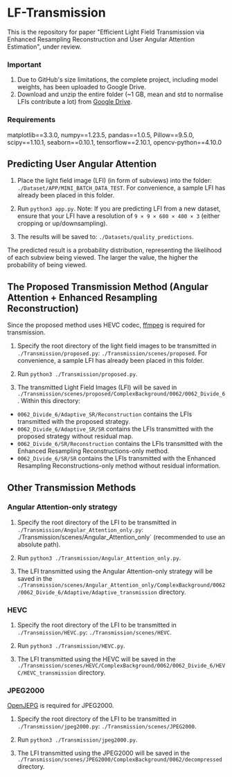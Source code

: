# LF-Transmission

This is the repository for paper "Efficient Light Field Transmission via Enhanced Resampling Reconstruction and User Angular Attention Estimation", under review.

### Important

1. Due to GitHub's size limitations, the complete project, including model weights, has been uploaded to Google Drive.
2. Download and unzip the entire folder (~1 GB, mean and std to normalise LFIs contribute a lot) from [Google Drive](https://drive.google.com/drive/folders/1vZdrADy0TWMs_Nw2Cb_6dSzg9cx5O8qn?usp=sharing).

### Requirements

matplotlib==3.3.0, numpy==1.23.5, pandas==1.0.5, Pillow==9.5.0, scipy==1.10.1, seaborn==0.10.1, tensorflow==2.10.1, opencv-python==4.10.0



## Predicting User Angular Attention

1. Place the light field image (LFI) (in form of subviews) into the folder: `./Dataset/APP/MINI_BATCH_DATA_TEST`. For convenience, a sample LFI has already been placed in this folder.

2. Run `python3 app.py`. Note: If you are predicting LFI from a new dataset, ensure that your LFI have a resolution of `9 × 9 × 600 × 400 × 3` (either cropping or up/downsampling).

3. The results will be saved to: `./Datasets/quality_predictions`.

The predicted result is a probability distribution, representing the likelihood of each subview being viewed. The larger the value, the higher the probability of being viewed.




## The Proposed Transmission Method (Angular Attention + Enhanced Resampling Reconstruction)

Since the proposed method uses HEVC codec, [ffmpeg](https://ffmpeg.org/download.html) is required for transmission.

1. Specify the root directory of the light field images to be transmitted in `./Transmission/proposed.py`: `./Transmission/scenes/proposed`. For convenience, a sample LFI has already been placed in this folder.

2. Run `python3 ./Transmission/proposed.py`.

3. The transmitted Light Field Images (LFI) will be saved in `./Transmission/scenes/proposed/ComplexBackground/0062/0062_Divide_6`. Within this directory:
  * `0062_Divide_6/Adaptive_SR/Reconstruction` contains the LFIs transmitted with the proposed strategy.
  * `0062_Divide_6/Adaptive_SR/SR` contains the LFIs transmitted with the proposed strategy without residual map.
  *  `0062_Divide_6/SR/Reconstruction` contains the LFIs transmitted with the Enhanced Resampling Reconstructions-only method.
  * `0062_Divide_6/SR/SR` contains the LFIs transmitted with the Enhanced Resampling Reconstructions-only method without residual information.






## Other Transmission Methods

### Angular Attention-only strategy 

1. Specify the root directory of the LFI to be transmitted in `./Transmission/Angular_Attention_only.py`: ./Transmission/scenes/Angular_Attention_only` (recommended to use an absolute path).

2. Run `python3 ./Transmission/Angular_Attention_only.py`.

3. The LFI transmitted using the Angular Attention-only strategy will be saved in the `./Transmission/scenes/Angular_Attention_only/ComplexBackground/0062/0062_Divide_6/Adaptive/Adaptive_transmission` directory.



### HEVC

1. Specify the root directory of the LFI to be transmitted in `./Transmission/HEVC.py`: `./Transmission/scenes/HEVC`.

2. Run `python3 ./Transmission/HEVC.py`.

3. The LFI transmitted using the HEVC will be saved in the `./Transmission/scenes/HEVC/ComplexBackground/0062/0062_Divide_6/HEVC/HEVC_transmission` directory.



### JPEG2000

[OpenJEPG](https://www.openjpeg.org/) is required for JPEG2000.

1. Specify the root directory of the LFI to be transmitted in `./Transmission/jpeg2000.py`: `./Transmission/scenes/JPEG2000`.

2. Run `python3 ./Transmission/jpeg2000.py`.

3. The LFI transmitted using the JPEG2000 will be saved in the `./Transmission/scenes/JPEG2000/ComplexBackground/0062/decompressed` directory.



